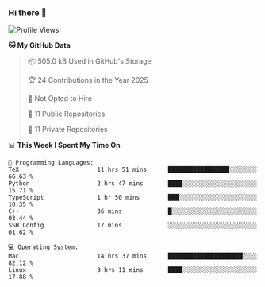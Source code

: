 ### Hi there 👋

<!--
**huayuan4396/huayuan4396** is a ✨ _special_ ✨ repository because its `README.md` (this file) appears on your GitHub profile.

Here are some ideas to get you started:

- 🔭 I’m currently working on ...
- 🌱 I’m currently learning ...
- 👯 I’m looking to collaborate on ...
- 🤔 I’m looking for help with ...
- 💬 Ask me about ...
- 📫 How to reach me: ...
- 😄 Pronouns: ...
- ⚡ Fun fact: ...
-->

<!--START_SECTION:waka-->
![Profile Views](http://img.shields.io/badge/Profile%20Views-0-blue)

**🐱 My GitHub Data** 

> 📦 505.0 kB Used in GitHub's Storage 
 > 
> 🏆 24 Contributions in the Year 2025
 > 
> 🚫 Not Opted to Hire
 > 
> 📜 11 Public Repositories 
 > 
> 🔑 11 Private Repositories 
 > 
📊 **This Week I Spent My Time On** 

```text
💬 Programming Languages: 
TeX                      11 hrs 51 mins      █████████████████░░░░░░░░   66.63 % 
Python                   2 hrs 47 mins       ████░░░░░░░░░░░░░░░░░░░░░   15.71 % 
TypeScript               1 hr 50 mins        ███░░░░░░░░░░░░░░░░░░░░░░   10.35 % 
C++                      36 mins             █░░░░░░░░░░░░░░░░░░░░░░░░   03.44 % 
SSH Config               17 mins             ░░░░░░░░░░░░░░░░░░░░░░░░░   01.62 % 

💻 Operating System: 
Mac                      14 hrs 37 mins      █████████████████████░░░░   82.12 % 
Linux                    3 hrs 11 mins       ████░░░░░░░░░░░░░░░░░░░░░   17.88 % 
```


<!--END_SECTION:waka-->

